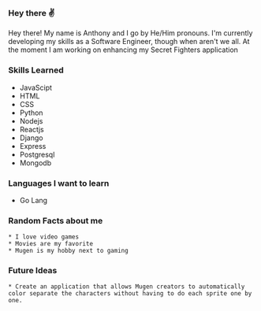 ### Hey there ✌

Hey there! My name is Anthony and I go by He/Him pronouns. I'm currently developing my skills as a Software Engineer, though when aren't we all. At the moment I am working on enhancing my Secret Fighters application

### Skills Learned

  * JavaScipt
  * HTML
  * CSS
  * Python
  * Nodejs
  * Reactjs
  * Django
  * Express
  * Postgresql
  * Mongodb

### Languages I want to learn

  * Go Lang

### Random Facts about me
  
    * I love video games
    * Movies are my favorite
    * Mugen is my hobby next to gaming
    
### Future Ideas
  
    * Create an application that allows Mugen creators to automatically color separate the characters without having to do each sprite one by one.
